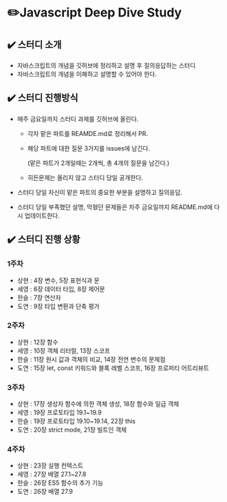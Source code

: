 # ✏️Javascript Deep Dive Study
## ✔️ 스터디 소개

- 자바스크립트의 개념을 깃허브에 정리하고 설명 후 질의응답하는 스터디
- 자바스크립트의 개념을 이해하고 설명할 수 있어야 한다.



## ✔️ 스터디 진행방식

- 매주 금요일까지 스터디 과제를 깃허브에 올린다.
    - 각자 맡은 파트를 REAMDE.md로 정리해서 PR.
    - 해당 파트에 대한 질문 3가지를 issues에 남긴다.
    
        (맡은 파트가 2개일때는 2개씩, 총 4개의 질문을 남긴다.)
    - 히든문제는 올리지 않고 스터디 당일 공개한다.
    
- 스터디 당일 자신이 맡은 파트의 중요한 부분을 설명하고 질의응답.
- 스터디 당일 부족했던 설명, 막혔던 문제들은 차주 금요일까지 README.md에 다시 업데이트한다.



## ✔️ 스터디 진행 상황

### 1주차

- 상현 : 4장 변수, 5장 표현식과 문
- 세영 : 6장 데이터 타입, 8장 제어문
- 한슬 : 7장 연산자
- 도연 : 9장 타입 변환과 단축 평가

### 2주차

- 상현 : 12장 함수
- 세영 : 10장 객체 리터럴, 13장 스코프
- 한슬 : 11장 원시 값과 객체의 비교, 14장 전연 변수의 문제점
- 도연 : 15장 let, const 키워드와 블록 레벨 스코프, 16장 프로퍼티 어트리뷰트

### 3주차

- 상현 : 17장 생성자 함수에 의한 객체 생성, 18장 함수와 일급 객체
- 세영 : 19장 프로토타입 19.1~19.9
- 한슬 : 19장 프로토타입 19.10~19.14, 22장 this
- 도연 : 20장 strict mode, 21장 빌트인 객체

### 4주차

- 상현 : 23장 실행 컨텍스트
- 세영 : 27장 배열 27.1~27.8
- 한슬 : 26장 ES5 함수의 추가 기능
- 도연 : 26장 배열 27.9